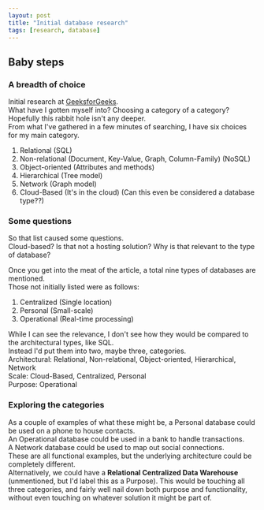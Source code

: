 ```yaml
---
layout: post
title: "Initial database research"
tags: [research, database]
---
```


## Baby steps
### A breadth of choice
<span class="note">Initial research at <a href="https://www.geeksforgeeks.org/dbms/types-of-databases/">GeeksforGeeks</a>.</span>  
What have I gotten myself into? Choosing a category of a category? Hopefully this rabbit hole isn't any deeper.  
From what I've gathered in a few minutes of searching, I have six choices for my main category.  
1. Relational (SQL)  
2. Non-relational (Document, Key-Value, Graph, Column-Family) (NoSQL)  
3. Object-oriented (Attributes and methods)
4. Hierarchical (Tree model)  
5. Network (Graph model)  
6. Cloud-Based (It's in the cloud) (Can this even be considered a database type??)  


### Some questions
So that list caused some questions.  
Cloud-based? Is that not a hosting solution? Why is that relevant to the type of database?  

Once you get into the meat of the article, a total nine types of databases are mentioned.  
Those not initially listed were as follows:  
1. Centralized (Single location)  
2. Personal (Small-scale)  
3. Operational (Real-time processing)  

While I can see the relevance, I don't see how they would be compared to the architectural types, like SQL.  
Instead I'd put them into two, maybe three, categories.  
Architectural: Relational, Non-relational, Object-oriented, Hierarchical, Network  
Scale: Cloud-Based, Centralized, Personal  
Purpose: Operational  

### Exploring the categories
As a couple of examples of what these might be, a Personal database could be used on a phone to house contacts.  
An Operational database could be used in a bank to handle transactions.  
A Network database could be used to map out social connections.  
These are all functional examples, but the underlying architecture could be completely different.  
Alternatively, we could have a **Relational Centralized Data Warehouse** (unmentioned, but I'd label this as a Purpose). This would be touching all three categories, and fairly well nail down both purpose and functionality, without even touching on whatever solution it might be part of.  
